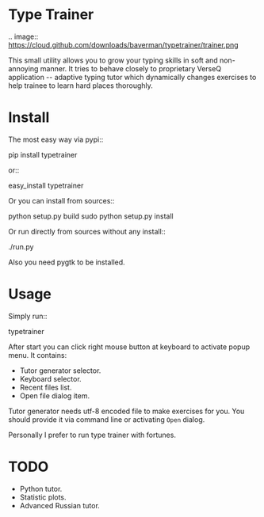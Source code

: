 Type Trainer
============

.. image:: https://cloud.github.com/downloads/baverman/typetrainer/trainer.png

This small utility allows you to grow your typing skills in soft and
non-annoying manner. It tries to behave closely to proprietary VerseQ
application -- adaptive typing tutor which dynamically changes exercises to help
trainee to learn hard places thoroughly.


Install
=======

The most easy way via pypi::

   pip install typetrainer

or::

   easy_install typetrainer

Or you can install from sources::

   python setup.py build
   sudo python setup.py install

Or run directly from sources without any install::

   ./run.py

Also you need pygtk to be installed.


Usage
=====

Simply run::

   typetrainer

After start you can click right mouse button at keyboard to activate popup menu.
It contains:

* Tutor generator selector.
* Keyboard selector.
* Recent files list.
* Open file dialog item.

Tutor generator needs utf-8 encoded file to make exercises for you. You should
provide it via command line or activating ``Open`` dialog.

Personally I prefer to run type trainer with fortunes.

TODO
====

* Python tutor.
* Statistic plots.
* Advanced Russian tutor.
